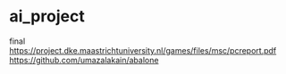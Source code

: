 # ai_project
final
https://project.dke.maastrichtuniversity.nl/games/files/msc/pcreport.pdf
https://github.com/umazalakain/abalone
